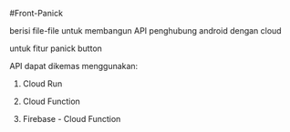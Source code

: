 #Front-Panick

berisi file-file untuk membangun API penghubung android dengan cloud

untuk fitur panick button

API dapat dikemas menggunakan:

1. Cloud Run

2. Cloud Function

3. Firebase - Cloud Function
